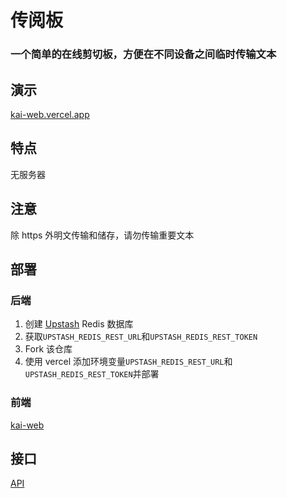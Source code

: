 # 传阅板
### 一个简单的在线剪切板，方便在不同设备之间临时传输文本

## 演示
[kai-web.vercel.app](https://kai-web.vercel.app)

## 特点
无服务器

## 注意
除 https 外明文传输和储存，请勿传输重要文本

## 部署
### 后端
1. 创建 [Upstash](https://upstash.com) Redis 数据库
2. 获取`UPSTASH_REDIS_REST_URL`和`UPSTASH_REDIS_REST_TOKEN`
3. Fork 该仓库
4. 使用 vercel 添加环境变量`UPSTASH_REDIS_REST_URL`和`UPSTASH_REDIS_REST_TOKEN`并部署
### 前端
[kai-web](https://github.com/an0i/kai-web)

## 接口
[API](API.md)
